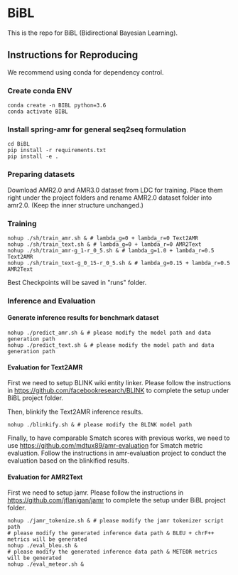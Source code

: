 # BiBL
This is the repo for BiBL (Bidirectional Bayesian Learning).

## Instructions for Reproducing

We recommend using conda for dependency control.

### Create conda ENV
```shell script
conda create -n BIBL python=3.6
conda activate BIBL
```

### Install spring-amr for general seq2seq formulation
```shell script
cd BiBL
pip install -r requirements.txt
pip install -e .
```

### Preparing datasets
Download AMR2.0 and AMR3.0 dataset from LDC for training.
Place them right under the project folders and rename AMR2.0 dataset folder into amr2.0. (Keep the inner structure unchanged.)

### Training
```shell script
nohup ./sh/train_amr.sh & # lambda_g=0 + lambda_r=0 Text2AMR
nohup ./sh/train_text.sh & # lambda_g=0 + lambda_r=0 AMR2Text
nohup ./sh/train_amr-g_1-r_0_5.sh & # lambda_g=1.0 + lambda_r=0.5 Text2AMR
nohup ./sh/train_text-g_0_15-r_0_5.sh & # lambda_g=0.15 + lambda_r=0.5 AMR2Text
```
Best Checkpoints will be saved in "runs" folder.

### Inference and Evaluation
#### Generate inference results for benchmark dataset
```shell script
nohup ./predict_amr.sh & # please modify the model path and data generation path
nohup ./predict_text.sh & # please modify the model path and data generation path
```
#### Evaluation for Text2AMR

First we need to setup BLINK wiki entity linker. Please follow the instructions in https://github.com/facebookresearch/BLINK to complete the setup under BiBL project folder.

Then, blinkify the Text2AMR inference results.
```shell script
nohup ./blinkify.sh & # please modify the BLINK model path
```

Finally, to have comparable Smatch scores with previous works, we need to use https://github.com/mdtux89/amr-evaluation for Smatch metric evaluation. Follow the instructions in amr-evaluation project to conduct the evaluation based on the blinkified results.

#### Evaluation for AMR2Text

First we need to setup jamr. Please follow the instructions in https://github.com/jflanigan/jamr to complete the setup under BiBL project folder.

```shell script
nohup ./jamr_tokenize.sh & # please modify the jamr tokenizer script path
# please modify the generated inference data path & BLEU + chrF++ metrics will be generated
nohup ./eval_bleu.sh &
# please modify the generated inference data path & METEOR metrics will be generated
nohup ./eval_meteor.sh &
```
